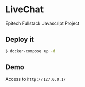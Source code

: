 # LiveChat
Epitech Fullstack Javascript Project


## Deploy it

```sh
$ docker-compose up -d
```

## Demo

Access to `http://127.0.0.1/`
